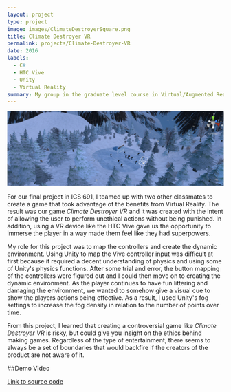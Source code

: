 ```yaml
---
layout: project
type: project
image: images/ClimateDestroyerSquare.png
title: Climate Destroyer VR
permalink: projects/Climate-Destroyer-VR
date: 2016
labels:
  - C#
  - HTC Vive
  - Unity
  - Virtual Reality
summary: My group in the graduate level course in Virtual/Augmented Reality developed a game for the HTC Vive.
---
```


<img class="ui image" src="../images/ics691finalproject.png">

For our final project in ICS 691, I teamed up with two other classmates to create a game that took advantage of the benefits from Virtual Reality. The result was our game *Climate Destroyer VR* and it was created with the intent of allowing the user to perform unethical actions without being punished. In addition, using a VR device like the HTC Vive gave us the opportunity to immerse the player in a way made them feel like they had superpowers.

My role for this project was to map the controllers and create the dynamic environment. Using Unity to map the Vive controller input was difficult at first because it required a decent understanding of physics and using some of Unity's physics functions. After some trial and error, the button mapping of the controllers were figured out and I could then move on to creating the dynamic environment. As the player continues to have fun littering and damaging the environment, we wanted to somehow give a visual cue to show the players actions being effective. As a result, I used Unity's fog settings to increase the fog density in relation to the number of points over time. 

From this project, I learned that creating a controversial game like *Climate Destroyer VR* is risky, but could give you insight on the ethics behind making games. Regardless of the type of entertainment, there seems to always be a set of boundaries that would backfire if the creators of the product are not aware of it.

##Demo Video

<div class="ui embed" data-source="youtube" data-id="4oXLSEYZo8c" >
</div>

[Link to source code](https://github.com/jlarobello/Climate-Destroyer-VR)
